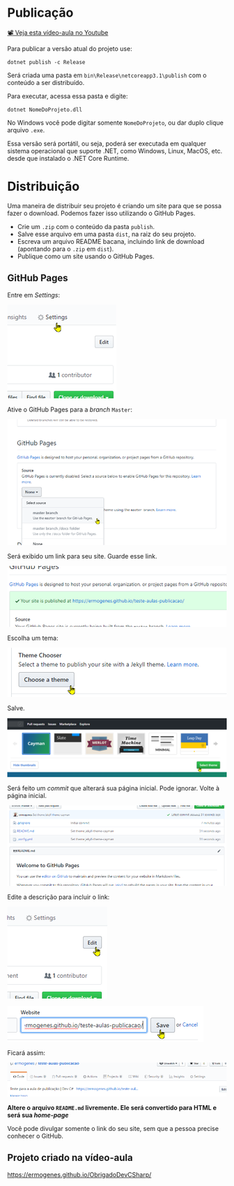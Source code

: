 # Publicação

[📽 Veja esta vídeo-aula no Youtube](https://youtu.be/k_pH9sWxyTc)

Para publicar a versão atual do projeto use:

```
dotnet publish -c Release
```

Será criada uma pasta em `bin\Release\netcoreapp3.1\publish` com o conteúdo a ser distribuído.

Para executar, acessa essa pasta e digite:

```
dotnet NomeDoProjeto.dll
```

No Windows você pode digitar somente `NomeDoProjeto`, ou dar duplo clique arquivo `.exe`.

Essa versão será portátil, ou seja, poderá ser executada em qualquer sistema operacional que suporte .NET, como Windows, Linux, MacOS, etc. desde que instalado o .NET Core Runtime.

# Distribuição

Uma maneira de distribuir seu projeto é criando um site para que se possa fazer o download. Podemos fazer isso utilizando o GitHub Pages.

* Crie um `.zip` com o conteúdo da pasta `publish`.
* Salve esse arquivo em uma pasta `dist`, na raiz do seu projeto.
* Escreva um arquivo README bacana, incluindo link de download (apontando para o `.zip` em `dist`).
* Publique como um site usando o GitHub Pages.

## GitHub Pages

Entre em _Settings_:

![](publish000066.png)

Ative o GitHub Pages para a _branch_ `Master`:

![](publish000067.png)

Será exibido um link para seu site. Guarde esse link.

![](publish000077.png)

Escolha um tema:

![](publish000068.png)

Salve.

![](publish000069.png)

Será feito um _commit_ que alterará sua página inicial. Pode ignorar. Volte à página inicial.

![](publish000070.png)

Edite a descrição para incluir o link:

![](publish000071.png)

![](publish000072.png)

Ficará assim:

![](publish000073.png)

**Altere o arquivo `README.md` livremente. Ele será convertido para HTML e será sua _home-page_**

Você pode divulgar somente o link do seu site, sem que a pessoa precise conhecer o GitHub.

## Projeto criado na vídeo-aula

https://ermogenes.github.io/ObrigadoDevCSharp/